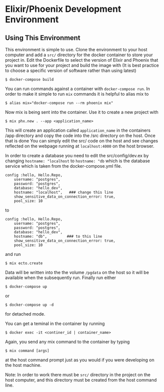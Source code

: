 
# Elixir/Phoenix Development Environment

## Using This Environment

This environment is simple to use. Clone the environment to your host computer
and add a `src/` directory for the docker container to store your project in.
Edit the Dockerfile to select the version of Elixir and Phoenix that you want to
use for your project and build the image with (It is best practice to choose a
specific version of software rather than using latest)

    $ docker-compose build

You can run commands against a container with `docker-compose run`. In
order to make it simple to run `mix` commands it is helpful to alias mix to

    $ alias mix="docker-compose run --rm phoenix mix"

Now mix is being sent into the container. Use it to create a new project with

    $ mix phx.new . --app <application_name>

This will create an application called `application_name` in the containers /app
directory and copy the code into the /src directory on the host. Once that is
done You can simply edit the src/ code on the host and see changes reflected on
the webpage running at `localhost:4000` on the host browser.

In order to create a database you need to edit the src/config/dev.ex by changing
`hostname: "localhost` to `hostname: "db` which is the database service which is
taken from the docker-compose.yml file.

    config :hello, Hello.Repo,
        username: "postgres",
        password: "postgres",
        database: "hello_dev",
        hostname: "localhost",   ### change this line 
        show_sensitive_data_on_connection_error: true,
        pool_size: 10

to

    config :hello, Hello.Repo,
        username: "postgres",
        password: "postgres",
        database: "hello_dev",
        hostname: "db",         ### to this line 
        show_sensitive_data_on_connection_error: true,
        pool_size: 10

and run 

    $ mix ecto.create

Data will be written into the the volume `/pgdata` on the
host so it will be available when the subsequently run. Finally run either

    $ docker-compose up

or 

    $ docker-compose up -d

for detached mode.

You can get a teminal in the container by running

    $ docker exec -it <continer_id | container_name>

Again, you send any mix command to the container by typing

    $ mix command [args]

at the host command prompt just as you would if you were developing on the host
machine.

Note: In order to work there must be `src/` directory in the project on the host
computer, and this directory must be created from the host command line.
